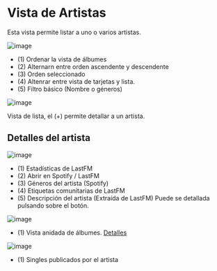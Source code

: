 # Vista de Artistas

Esta vista permite listar a uno o varios artistas.

![image](https://user-images.githubusercontent.com/10118909/176406493-2b74cfde-ca51-46de-9316-df76a56bc1e8.png)
- (1) Ordenar la vista de álbumes
- (2) Alternarn entre orden ascendente y descendente
- (3) Orden seleccionado
- (4) Altenrar entre vista de tarjetas y lista.
- (5) Filtro básico (Nombre o géneros)

![image](https://user-images.githubusercontent.com/10118909/176407526-15e61bfc-0245-42e2-bca8-0e69ba14bf9d.png)

Vista de lista, el (+) permite detallar a un artista.

## Detalles del artista


![image](https://user-images.githubusercontent.com/10118909/176406641-1f78b5f4-659f-4a43-a138-1584939b5ea8.png)

- (1) Estadísticas de LastFM
- (2) Abrir en Spotify / LastFM
- (3) Géneros del artista (Spotify)
- (4) Etiquetas comunitarias de LastFM
- (5) Descripción del artista (Extraída de LastFM) Puede se detallada pulsando sobre el botón.

![image](https://user-images.githubusercontent.com/10118909/176406781-7adde0c5-309b-4b53-9f82-a006d8f69165.png)

- (1) Vista anidada de álbumes. [Detalles](./albumView.md)


![image](https://user-images.githubusercontent.com/10118909/176406823-65f391af-e3fc-4f9f-9852-943b58fa7ab4.png)

- (1) Singles publicados por el artista
